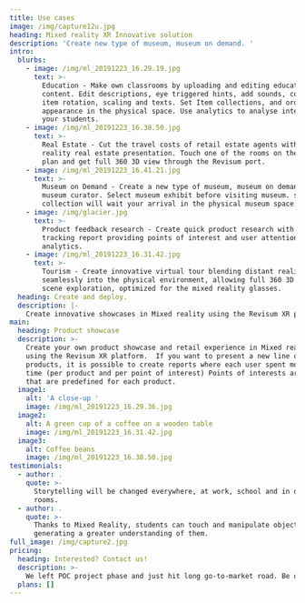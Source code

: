 ```yaml
---
title: Use cases
image: /img/capture12u.jpg
heading: Mixed reality XR Innovative solution
description: 'Create new type of museum, museum on demand. '
intro:
  blurbs:
    - image: /img/ml_20191223_16.29.19.jpg
      text: >-
        Education - Make own classrooms by uploading and editing education
        content. Edit descriptions, eye triggered hints, add sounds, configure
        item rotation, scaling and texts. Set Item collections, and order of
        appearance in the physical space. Use analytics to analyse interest from
        your students.
    - image: /img/ml_20191223_16.38.50.jpg
      text: >-
        Real Estate - Cut the travel costs of retail estate agents with Mixed
        reality real estate presentation. Touch one of the rooms on the floor
        plan and get full 360 3D view through the Revisum port.
    - image: /img/ml_20191223_16.41.21.jpg
      text: >-
        Museum on Demand - Create a new type of museum, museum on demand. Be own
        museum curator. Select museum exhibit before visiting museum. selected
        collection will wait your arrival in the physical museum space.
    - image: /img/glacier.jpg
      text: >-
        Product feedback research - Create quick product research with eye
        tracking report providing points of interest and user attention
        analytics.
    - image: /img/ml_20191223_16.31.42.jpg
      text: >-
        Tourism - Create innovative virtual tour blending distant reality
        seamlessly into the physical environment, allowing full 360 3D remote
        scene exploration, optimized for the mixed reality glasses.
  heading: Create and deploy.
  description: |-
    Create innovative showcases in Mixed reality using the Revisum XR platform.
main:
  heading: Product showcase
  description: >-
    Create your own product showcase and retail experience in Mixed reality
    using the Revisum XR platform.  If you want to present a new line of
    products, it is possible to create reports where each user spent most of the
    time (per product and per point of interest) Points of interests are areas
    that are predefined for each product.
  image1:
    alt: 'A close-up '
    image: /img/ml_20191223_16.29.36.jpg
  image2:
    alt: A green cup of a coffee on a wooden table
    image: /img/ml_20191223_16.31.42.jpg
  image3:
    alt: Coffee beans
    image: /img/ml_20191223_16.38.50.jpg
testimonials:
  - author: .
    quote: >-
      Storytelling will be changed everywhere, at work, school and in our living
      rooms.
  - author: .
    quote: >-
      Thanks to Mixed Reality, students can touch and manipulate objects
      generating a greater understanding of them.
full_image: /img/capture2.jpg
pricing:
  heading: Interested? Contact us!
  description: >-
    We left POC project phase and just hit long go-to-market road. Be our supporter and partner - feel free to contact us.
  plans: []
---
```

